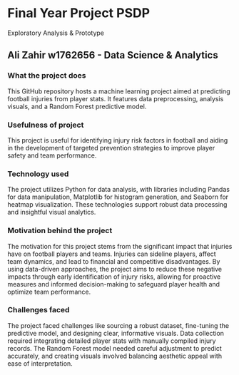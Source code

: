 # Final Year Project  PSDP
Exploratory Analysis & Prototype

## Ali Zahir w1762656 - Data Science & Analytics

### What the project does
This GitHub repository hosts a machine learning project aimed at predicting football injuries from player stats. It features data preprocessing, analysis visuals, and a Random Forest predictive model.

### Usefulness of project
This project is useful for identifying injury risk factors in football and aiding in the development of targeted prevention strategies to improve player safety and team performance.

### Technology used
The project utilizes Python for data analysis, with libraries including Pandas for data manipulation, Matplotlib for histogram generation, and Seaborn for heatmap visualization. These technologies support robust data processing and insightful visual analytics.

### Motivation behind the project
The motivation for this project stems from the significant impact that injuries have on football players and teams. Injuries can sideline players, affect team dynamics, and lead to financial and competitive disadvantages. By using data-driven approaches, the project aims to reduce these negative impacts through early identification of injury risks, allowing for proactive measures and informed decision-making to safeguard player health and optimize team performance.

### Challenges faced
The project faced challenges like sourcing a robust dataset, fine-tuning the predictive model, and designing clear, informative visuals. Data collection required integrating detailed player stats with manually compiled injury records. The Random Forest model needed careful adjustment to predict accurately, and creating visuals involved balancing aesthetic appeal with ease of interpretation.

